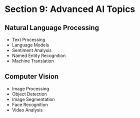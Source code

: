 # Section 9: Advanced AI Topics
## Natural Language Processing
- Text Processing
- Language Models
- Sentiment Analysis
- Named Entity Recognition
- Machine Translation

## Computer Vision
- Image Processing
- Object Detection
- Image Segmentation
- Face Recognition
- Video Analysis